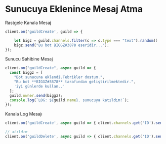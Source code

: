 # Sunucuya Eklenince Mesaj Atma

Rastgele Kanala Mesaj

```javascript
client.on('guildCreate', guild => {

    let bigz = guild.channels.filter(c => c.type === "text").random()
    bigz.send("Bu bot BIGGZ#3878 eseridir...");
});
```

Sunucu Sahibine Mesaj

```javascript
client.on("guildCreate", async guild => {
  const biggz = [
    "Bot sunucuna eklendi.Tebrikler dostum.",
    "Bu bot **BIGGZ#3878** tarafından geliştirilmektedir.",
    'iyi günlerde kullan..'
  ];
  guild.owner.send(biggz);
  console.log(`LOG: ${guild.name}. sunucuya katıldım!`);
});
```

Kanala Log Mesajı

```javascript
client.on('guildCreate', async guild => { client.channels.get('ID').send(`${guild}, isimli sunucuya eklendim!`)})

// atıldım
client.on('guildDelete', async guild => { client.channels.get('ID').send(`${guild}, isimli sunucudan atıldım.. :(`)})
 
```

